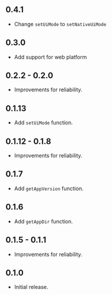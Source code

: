 ## 0.4.1
* Change `setUiMode` to `setNativeUiMode`

## 0.3.0
* Add support for web platform

## 0.2.2 - 0.2.0
* Improvements for reliability.

## 0.1.13
* Add `setUiMode` function.

## 0.1.12 - 0.1.8
* Improvements for reliability.

## 0.1.7
* Add `getAppVersion` function.

## 0.1.6
* Add `getAppDir` function.

## 0.1.5 - 0.1.1
* Improvements for reliability.

## 0.1.0
* Initial release.
